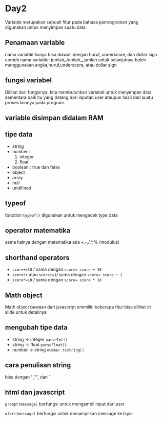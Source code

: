 
# Day2 

Variable merupakan sebuah fitur pada bahasa pemrograman yang digunakan untuk menyimpan suatu data

## Penamaan variable 
nama variable hanya bisa diawali dengan huruf, underscore, dan dollar sign
contoh nama variable: jumlah,Jumlah,_jumlah
untuk selanjutnya boleh menggunakan angka,huruf,underscore, atau dollar sign

## fungsi variabel
Dilihat dari fungsinya, kita membutuhkan variabel untuk menyimpan data sementara baik itu yang datang dari inputan user ataupun hasil dari suatu proses lainnya pada program.

## variable disimpan didalam RAM


## tipe data
- string
- number :
    1. integer
    2. float
- boolean : true dan false
- object
- array
- null 
- undifined

## typeof

function `typeof()` digunakan untuk mengecek type data

## operator matematika

sama halnya dengan matematika ada +,-,/,*,% (modulus)

## shorthand operators
- `score+=10`  / sama dengan `score= score + 10`
- `score++` atau `score+=1`/ sama dengan `score= score + 1`
- `score*=10`  / sama dengan `score= score * 10`

## Math object 

Math object bawaan dari javascript emmiliki beberapa fitur bisa dilihat di slide untuk detailnya

## mengubah tipe data

- string -> integer `parseInt()`
- string -> float `parseFloat()`
- number -> string `number.toString()`

## cara penulisan string 
bisa dengan '',"", dan ``

## html dan javascript
`prompt(message)` berfungsi untuk mengambil input dari user

`alert(message)` berfungsi untuk menampilkan message ke layar





